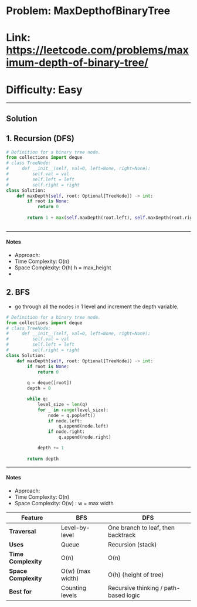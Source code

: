 # Problem: MaxDepthofBinaryTree

# Link: https://leetcode.com/problems/maximum-depth-of-binary-tree/
# Difficulty: Easy  

---

## Solution
## 1. Recursion (DFS)
```python
# Definition for a binary tree node.
from collections import deque
# class TreeNode:
#     def __init__(self, val=0, left=None, right=None):
#         self.val = val
#         self.left = left
#         self.right = right
class Solution:
    def maxDepth(self, root: Optional[TreeNode]) -> int:
        if root is None:
            return 0
        
        return 1 + max(self.maxDepth(root.left), self.maxDepth(root.right))
        
```

---

#### Notes
- Approach:
- Time Complexity: O(n)
- Space Complexity: O(h) h = max_height
- 
## 2. BFS
- go through all the nodes in 1 level and increment the depth variable.
```python
# Definition for a binary tree node.
from collections import deque
# class TreeNode:
#     def __init__(self, val=0, left=None, right=None):
#         self.val = val
#         self.left = left
#         self.right = right
class Solution:
    def maxDepth(self, root: Optional[TreeNode]) -> int:
        if root is None:
            return 0
        
        q = deque([root])
        depth = 0

        while q:
            level_size = len(q)
            for _ in range(level_size):
                node = q.popleft()
                if node.left:
                    q.append(node.left)
                if node.right:
                    q.append(node.right)

            depth += 1
        
        return depth      
```

---

#### Notes
- Approach:
- Time Complexity: O(n)
- Space Complexity: O(w) : w = max width

| **Feature**         | **BFS**                           | **DFS**                                 |
|----------------------|-----------------------------------|------------------------------------------|
| **Traversal**        | Level-by-level                    | One branch to leaf, then backtrack        |
| **Uses**             | Queue                             | Recursion (stack)                         |
| **Time Complexity**  | O(n)                              | O(n)                                     |
| **Space Complexity** | O(w) (max width)                  | O(h) (height of tree)                    |
| **Best for**         | Counting levels                   | Recursive thinking / path-based logic    |
